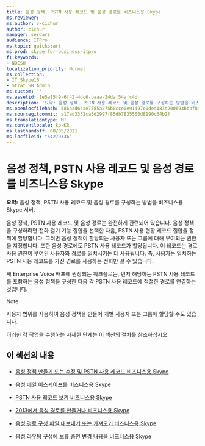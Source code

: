 ```yaml
---
title: 음성 정책, PSTN 사용 레코드 및 음성 경로를 비즈니스용 Skype
ms.reviewer: ''
ms.author: v-cichur
author: cichur
manager: serdars
audience: ITPro
ms.topic: quickstart
ms.prod: skype-for-business-itpro
f1.keywords:
- NOCSH
localization_priority: Normal
ms.collection:
- IT_Skype16
- Strat_SB_Admin
ms.custom: ''
ms.assetid: 1e5a15f9-6f42-4dc6-baaa-24daf54afc4d
description: '요약: 음성 정책, PSTN 사용 레코드 및 음성 경로를 구성하는 방법을 비즈니스용 Skype 서버.'
ms.openlocfilehash: 586aad64ae7585a275b0cce0e91497e0dea183d200693bbbf84e95e123bb392d
ms.sourcegitcommit: a17ad3332ca5d2997f85db7835500d8190c34b2f
ms.translationtype: MT
ms.contentlocale: ko-KR
ms.lasthandoff: 08/05/2021
ms.locfileid: "54279336"
---
```

# <a name="configure-voice-policies-pstn-usage-records-and-voice-routes-in-skype-for-business"></a>음성 정책, PSTN 사용 레코드 및 음성 경로를 비즈니스용 Skype
 
**요약:** 음성 정책, PSTN 사용 레코드 및 음성 경로를 구성하는 방법을 비즈니스용 Skype 서버.
  
음성 정책, PSTN 사용 레코드 및 음성 경로는 완전하게 관련되어 있습니다. 음성 정책을 구성하려면 전화 걸기 기능 집합을 선택한 다음, PSTN 사용 현황 레코드 집합을 정책에 할당합니다. 그러면 음성 정책이 할당되는 사용자 또는 그룹에 대해 부여되는 권한을 지정합니다. 또한 음성 경로에도 PSTN 사용 레코드가 할당됩니다. 이 레코드는 경로 사용 권한이 부여된 사용자와 경로를 일치시키는 데 사용됩니다. 즉, 사용자는 일치하는 PSTN 사용 레코드를 가진 경로를 사용하는 전화만 걸 수 있습니다.
  
새 Enterprise Voice 배포에 권장되는 워크플로는, 먼저 해당하는 PSTN 사용 레코드를 포함하는 음성 정책을 구성한 다음 각 PSTN 사용 레코드에 적절한 경로를 연결하는 것입니다. 
  
> [!NOTE]
> 사용자 범위를 사용하여 음성  정책을 만들어 개별 사용자 또는 그룹에 할당할 수도 있습니다.
  
이러한 각 작업을 수행하는 자세한 단계는 이 섹션의 절차를 참조하십시오.
  
## <a name="in-this-section"></a>이 섹션의 내용

- [음성 정책 만들기 또는 수정 및 PSTN 사용 레코드 비즈니스용 Skype](voice-policy-and-pstn-usage-records.md)
    
- [음성 메일 이스케이프를 비즈니스용 Skype](configure-voice-mail-escape.md)
    
- [PSTN 사용 레코드 보기 비즈니스용 Skype](view-pstn-usage-records.md)
    
- [2013에서 음성 경로를 만들거나 비즈니스용 Skype](create-or-modify-a-voice-route.md)
    
- [음성 경로 구성 파일 내보내기 또는 가져오기 비즈니스용 Skype](voice-route-configuration-import-export.md)
    
- [음성 라우팅 구성에 보류 중인 변경 내용을 비즈니스용 Skype](voice-route-config-changes.md)
    

